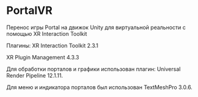 # PortalVR
Перенос игры Portal на движок Unity для виртуальной реальности с помощью XR Interaction Toolkit

Плагины:
XR Interaction Toolkit 2.3.1

XR Plugin Management 4.3.3

Для обработки порталов и графики использован плагин: Universal Render Pipeline 12.1.11.

Для меню и индикатора порталов был использован TextMeshPro 3.0.6.


